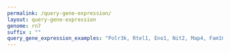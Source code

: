 ```yaml
---
permalink: /query-gene-expression/
layout: query-gene-expression
genome: rn7
suffix : ""
query_gene_expression_examples: "Polr3k, Rtel1, Eno1, Nit2, Map4, Fam107a, Mrap2, Calr3, Vkorc1, ENSRNOG00000012030, ENSRNOG00000046493, ENSRNOG00000001738, ENSRNOG00000026109, ENSRNOG00000018227, ENSRNOG00000011411, AABR07051450.1"
---
```

